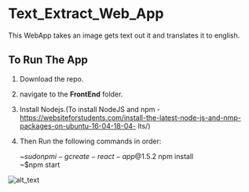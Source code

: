 # Text_Extract_Web_App
This WebApp takes an image gets text out it and translates it to english.   
## To Run The App  
1) Download the repo.
2) navigate to the **FrontEnd** folder.  
3) Install Nodejs.(To install NodeJS and npm - https://websiteforstudents.com/install-the-latest-node-js-and-nmp-packages-on-ubuntu-16-04-18-04-    lts/)   
4) Then Run the following commands in order:   
   
   ~$sudo npm i -g create-react-app@1.5.2    
   ~$npm install  
   ~$npm start  
 
![alt_text](https://github.com/Snehal-Reddy/Text_Extract_Web_App/blob/master/Images/Screenshot%20from%202018-12-06%2014-45-36.png)  

